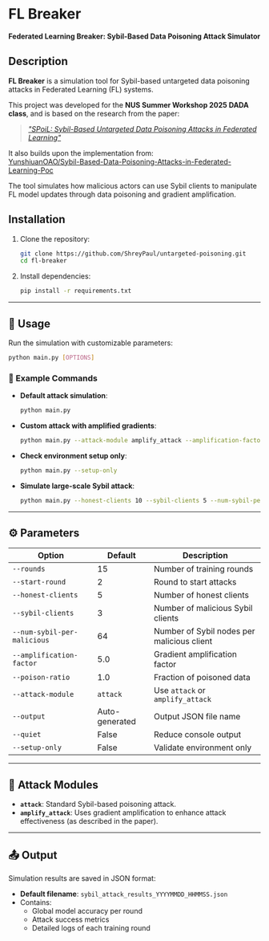 # FL Breaker  
**Federated Learning Breaker: Sybil-Based Data Poisoning Attack Simulator**  

## Description  
**FL Breaker** is a simulation tool for Sybil-based untargeted data poisoning attacks in Federated Learning (FL) systems.  

This project was developed for the **NUS Summer Workshop 2025 DADA class**, and is based on the research from the paper:

> [*"SPoiL: Sybil-Based Untargeted Data Poisoning Attacks in Federated Learning"*](https://dl.acm.org/doi/abs/10.1007/978-3-031-39828-5_13)  

It also builds upon the implementation from:  
[YunshiuanOAO/Sybil-Based-Data-Poisoning-Attacks-in-Federated-Learning-Poc](https://github.com/YunshiuanOAO/Sybil-Based-Data-Poisoning-Attacks-in-Federated-Learning-Poc)

The tool simulates how malicious actors can use Sybil clients to manipulate FL model updates through data poisoning and gradient amplification.

## Installation

1. Clone the repository:
   ```bash
   git clone https://github.com/ShreyPaul/untargeted-poisoning.git
   cd fl-breaker
   ```

2. Install dependencies:
   ```bash
   pip install -r requirements.txt
   ```

---

## 🧪 Usage

Run the simulation with customizable parameters:

```bash
python main.py [OPTIONS]
```

### 🔧 Example Commands

- **Default attack simulation**:
  ```bash
  python main.py
  ```

- **Custom attack with amplified gradients**:
  ```bash
  python main.py --attack-module amplify_attack --amplification-factor 10.0 --rounds 20
  ```

- **Check environment setup only**:
  ```bash
  python main.py --setup-only
  ```

- **Simulate large-scale Sybil attack**:
  ```bash
  python main.py --honest-clients 10 --sybil-clients 5 --num-sybil-per-malicious 128
  ```

---

## ⚙️ Parameters

| Option                    | Default       | Description |
|---------------------------|---------------|-------------|
| `--rounds`                | 15            | Number of training rounds |
| `--start-round`           | 2             | Round to start attacks |
| `--honest-clients`        | 5             | Number of honest clients |
| `--sybil-clients`         | 3             | Number of malicious Sybil clients |
| `--num-sybil-per-malicious` | 64         | Number of Sybil nodes per malicious client |
| `--amplification-factor`  | 5.0           | Gradient amplification factor |
| `--poison-ratio`          | 1.0           | Fraction of poisoned data |
| `--attack-module`         | `attack`      | Use `attack` or `amplify_attack` |
| `--output`                | Auto-generated | Output JSON file name |
| `--quiet`                 | False         | Reduce console output |
| `--setup-only`            | False         | Validate environment only |

---

## 🧠 Attack Modules

- **`attack`**: Standard Sybil-based poisoning attack.
- **`amplify_attack`**: Uses gradient amplification to enhance attack effectiveness (as described in the paper).

---

## 📤 Output

Simulation results are saved in JSON format:

- **Default filename**: `sybil_attack_results_YYYYMMDD_HHMMSS.json`
- Contains:
  - Global model accuracy per round
  - Attack success metrics
  - Detailed logs of each training round
